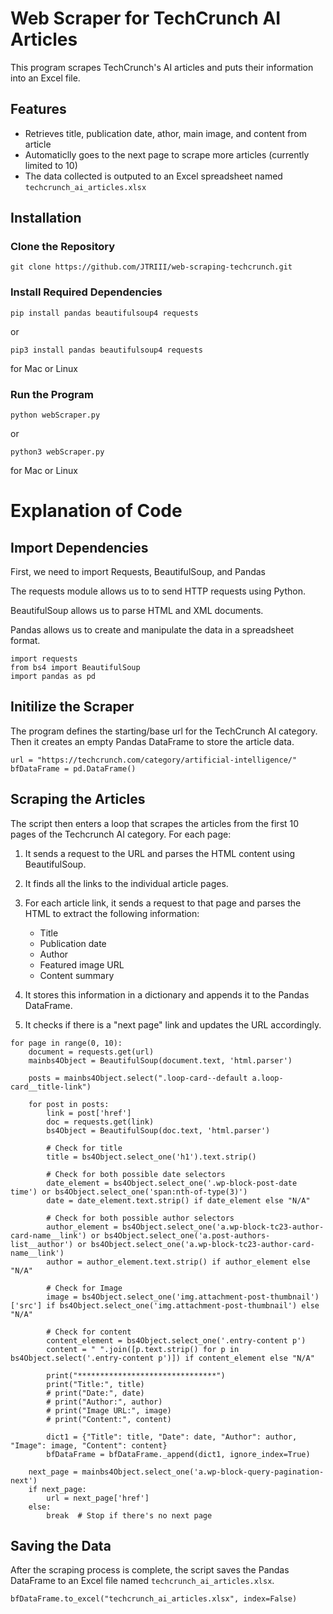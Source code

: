 # Web Scraper for TechCrunch AI Articles

This program scrapes TechCrunch's AI articles and puts their information into an Excel file. 

## Features

- Retrieves title, publication date, athor, main image, and content from article
- Automaticlly goes to the next page to scrape more articles (currently limited to 10)
- The data collected is outputed to an Excel spreadsheet named `techcrunch_ai_articles.xlsx`

## Installation

### Clone the Repository
```
git clone https://github.com/JTRIII/web-scraping-techcrunch.git
```

### Install Required Dependencies
```
pip install pandas beautifulsoup4 requests
```
or 
```
pip3 install pandas beautifulsoup4 requests
```
for Mac or Linux

### Run the Program
```
python webScraper.py
```
or 
```
python3 webScraper.py
```
for Mac or Linux




# Explanation of Code

## Import Dependencies

First, we need to import Requests, BeautifulSoup, and Pandas

The requests module allows us to to send HTTP requests using Python.

BeautifulSoup allows us to parse HTML and XML documents.

Pandas allows us to create and manipulate the data in a spreadsheet format.

```
import requests
from bs4 import BeautifulSoup
import pandas as pd
```

## Initilize the Scraper

The program defines the starting/base url for the TechCrunch AI category. Then it creates an empty Pandas DataFrame to store the article data. 

```
url = "https://techcrunch.com/category/artificial-intelligence/"
bfDataFrame = pd.DataFrame()
```

## Scraping the Articles

The script then enters a loop that scrapes the articles from the first 10 pages of the Techcrunch AI category. For each page:

1. It sends a request to the URL and parses the HTML content using BeautifulSoup.

2. It finds all the links to the individual article pages.

3. For each article link, it sends a request to that page and parses the HTML to extract the following information:
    - Title
    - Publication date
    - Author
    - Featured image URL
    - Content summary

4. It stores this information in a dictionary and appends it to the Pandas DataFrame.

5. It checks if there is a "next page" link and updates the URL accordingly.

```
for page in range(0, 10):
    document = requests.get(url)
    mainbs4Object = BeautifulSoup(document.text, 'html.parser')

    posts = mainbs4Object.select(".loop-card--default a.loop-card__title-link")

    for post in posts:
        link = post['href']
        doc = requests.get(link)
        bs4Object = BeautifulSoup(doc.text, 'html.parser')
        
        # Check for title
        title = bs4Object.select_one('h1').text.strip()

        # Check for both possible date selectors
        date_element = bs4Object.select_one('.wp-block-post-date time') or bs4Object.select_one('span:nth-of-type(3)')
        date = date_element.text.strip() if date_element else "N/A"
        
        # Check for both possible author selectors
        author_element = bs4Object.select_one('a.wp-block-tc23-author-card-name__link') or bs4Object.select_one('a.post-authors-list__author') or bs4Object.select_one('a.wp-block-tc23-author-card-name__link')
        author = author_element.text.strip() if author_element else "N/A"
        
        # Check for Image
        image = bs4Object.select_one('img.attachment-post-thumbnail')['src'] if bs4Object.select_one('img.attachment-post-thumbnail') else "N/A"

        # Check for content
        content_element = bs4Object.select_one('.entry-content p')
        content = " ".join([p.text.strip() for p in bs4Object.select('.entry-content p')]) if content_element else "N/A"
        
        print("*******************************")
        print("Title:", title)
        # print("Date:", date)
        # print("Author:", author)
        # print("Image URL:", image)
        # print("Content:", content)
        
        dict1 = {"Title": title, "Date": date, "Author": author, "Image": image, "Content": content}
        bfDataFrame = bfDataFrame._append(dict1, ignore_index=True)

    next_page = mainbs4Object.select_one('a.wp-block-query-pagination-next')
    if next_page:
        url = next_page['href']
    else:
        break  # Stop if there's no next page
```

## Saving the Data

After the scraping process is complete, the script saves the Pandas DataFrame to an Excel file named `techcrunch_ai_articles.xlsx`.

```
bfDataFrame.to_excel("techcrunch_ai_articles.xlsx", index=False)
```